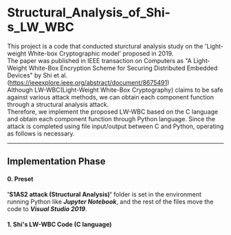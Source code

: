 # Structural_Analysis_of_Shi-s_LW_WBC

This project is a code that conducted sturctural analysis study on the 'Light-weight White-box Cryptographic model' proposed in 2019.  
The paper was published in IEEE transaction on Computers as "A Light-Weight White-Box Encryption Scheme for Securing Distributed Embedded Devices" by Shi et al. (<u>https://ieeexplore.ieee.org/abstract/document/8675491</u>)  
Although LW-WBC(Light-Weight White-Box Cryptography) claims to be safe against various attack methods, we can obtain each component function through a structural analysis attack.  
Therefore, we implement the proposed LW-WBC based on the C language and obtain each component function through Python language. 
Since the attack is completed using file input/output between C and Python, operating as follows is necessary.  

-----------
## Implementation Phase
#### 0. Preset  
**'S1AS2 attack (Structural Analysis)'** folder is set in the environment running Python like ***Jupyter Notebook***, and the rest of the files move the code to ***Visual Studio 2019***.  
#### 1. Shi's LW-WBC Code (C language)  
